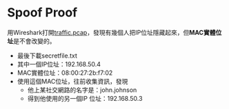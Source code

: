 # Spoof Proof
用Wireshark打開[traffic.pcap](traffic.pcap)，發現有幾個人把IP位址隱藏起來，但**MAC實體位址**是不會改變的。
 * 最後下載secretfile.txt
  * 其中一個IP位址：192.168.50.4
  * MAC實體位址：08:00:27:2b:f7:02
 * 使用這個MAC位址，往前收集資訊，發現
   * 他上某社交網路的名字是：john.johnson
   * 得到他使用的另一個IP 位址：192.168.50.3
